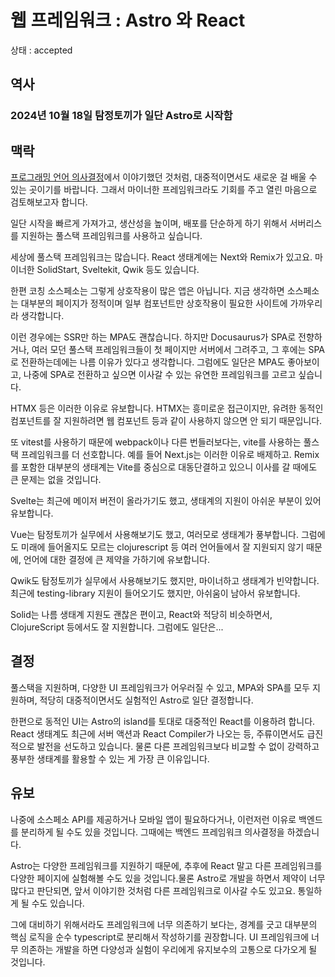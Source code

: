 # 웹 프레임워크 : Astro 와 React

상태 : accepted

## 역사

### 2024년 10월 18일 탐정토끼가 일단 Astro로 시작함

## 맥락

[프로그래밍 언어 의사결정]()에서 이야기했던 것처럼, 대중적이면서도 새로운 걸 배울 수 있는 곳이기를 바랍니다. 그래서 마이너한 프레임워크라도 기회를 주고 열린 마음으로 검토해보고자 합니다.

일단 시작을 빠르게 가져가고, 생산성을 높이며, 배포를 단순하게 하기 위해서 서버리스를 지원하는 풀스택 프레임워크를 사용하고 싶습니다. 

세상에 풀스택 프레임워크는 많습니다. React 생태계에는 Next와 Remix가 있고요. 마이너한 SolidStart, Sveltekit, Qwik 등도 있습니다.

한편 코칭 소스페소는 그렇게 상호작용이 많은 앱은 아닙니다. 지금 생각하면 소스페소는 대부분의 페이지가 정적이며 일부 컴포넌트만 상호작용이 필요한 사이트에 가까우리라 생각합니다.

이런 경우에는 SSR만 하는 MPA도 괜찮습니다. 하지만 Docusaurus가 SPA로 전향하거나, 여러 모던 풀스택 프레임워크들이 첫 페이지만 서버에서 그려주고, 그 후에는 SPA로 전환하는데에는 나름 이유가 있다고 생각합니다. 그럼에도 일단은 MPA도 좋아보이고, 나중에 SPA로 전환하고 싶으면 이사갈 수 있는 유연한 프레임워크를 고르고 싶습니다.

HTMX 등은 이러한 이유로 유보합니다. HTMX는 흥미로운 접근이지만, 유려한 동적인 컴포넌트를 잘 지원하려면 웹 컴포넌트 등과 같이 사용하지 않으면 안 되기 때문입니다.

또 vitest를 사용하기 때문에 webpack이나 다른 번들러보다는, vite를 사용하는 풀스택 프레임워크를 더 선호합니다. 예를 들어 Next.js는 이러한 이유로 배제하고. Remix를 포함한 대부분의 생태계는 Vite를 중심으로 대동단결하고 있으니 이사를 갈 때에도 큰 문제는 없을 것입니다.

Svelte는 최근에 메이저 버전이 올라가기도 했고, 생태계의 지원이 아쉬운 부분이 있어 유보합니다.

Vue는 탐정토끼가 실무에서 사용해보기도 했고, 여러모로 생태계가 풍부합니다. 그럼에도 미래에 들어올지도 모르는 clojurescript 등 여러 언어들에서 잘 지원되지 않기 때문에, 언어에 대한 결정에 큰 제약을 가하기에 유보합니다.

Qwik도 탐정토끼가 실무에서 사용해보기도 했지만, 마이너하고 생태계가 빈약합니다. 최근에 testing-library 지원이 들어오기도 했지만, 아쉬움이 남아서 유보합니다.

Solid는 나름 생태계 지원도 괜찮은 편이고, React와 적당히 비슷하면서, ClojureScript 등에서도 잘 지원합니다. 그럼에도 일단은...

## 결정

풀스택을 지원하며, 다양한 UI 프레임워크가 어우러질 수 있고, MPA와 SPA를 모두 지원하며, 적당히 대중적이면서도 실험적인 Astro로 일단 결정합니다.

한편으로 동적인 UI는 Astro의 island를 토대로 대중적인 React를 이용하려 합니다. React 생태계도 최근에 서버 액션과 React Compiler가 나오는 등, 주류이면서도 급진적으로 발전을 선도하고 있습니다. 물론 다른 프레임워크보다 비교할 수 없이 강력하고 풍부한 생태계를 활용할 수 있는 게 가장 큰 이유입니다.

## 유보

나중에 소스페소 API를 제공하거나 모바일 앱이 필요하다거나, 이런저런 이유로 백엔드를 분리하게 될 수도 있을 것입니다. 그때에는 백엔드 프레임워크 의사결정을 하겠습니다.

Astro는 다양한 프레임워크를 지원하기 때문에, 추후에 React 말고 다른 프레임워크를 다양한 페이지에 실험해볼 수도 있을 것입니다.물론 Astro로 개발을 하면서 제약이 너무 많다고 판단되면, 앞서 이야기한 것처럼 다른 프레임워크로 이사갈 수도 있고요. 통일하게 될 수도 있습니다.

그에 대비하기 위해서라도 프레임워크에 너무 의존하기 보다는, 경계를 긋고 대부분의 핵심 로직을 순수 typescript로 분리해서 작성하기를 권장합니다. UI 프레임워크에 너무 의존하는 개발을 하면 다양성과 실험이 우리에게 유지보수의 고통으로 다가오게 될 것입니다.